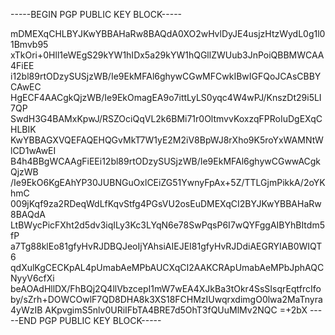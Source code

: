 -----BEGIN PGP PUBLIC KEY BLOCK-----

mDMEXqCHLBYJKwYBBAHaRw8BAQdA0XO2wHvlDyJE4usjzHtzWydL0g1l01Bmvb95
xTkOri+0Hll1eWEgS29kYW1hIDx5a29kYW1hQGllZWUub3JnPoiQBBMWCAA4FiEE
i12bl89rtODzySUSjzWB/Ie9EkMFAl6ghywCGwMFCwkIBwIGFQoJCAsCBBYCAwEC
HgECF4AACgkQjzWB/Ie9EkOmagEA9o7ittLyLS0yqc4W4wPJ/KnszDt29i5LI7QP
SwdH3G4BAMxKpwJ/RSZOciQqVL2k6BMi71r0OltmvvKoxzqFPRoIuDgEXqCHLBIK
KwYBBAGXVQEFAQEHQGvMkT7W1yE2M2iV8BpWJ8rXho9K5roYxWAMNtWlCD1wAwEI
B4h4BBgWCAAgFiEEi12bl89rtODzySUSjzWB/Ie9EkMFAl6ghywCGwwACgkQjzWB
/Ie9EkO6KgEAhYP30JUBNGuOxlCEiZG51YwnyFpAx+5Z/TTLGjmPikkA/2oYKhmC
009jKqf9za2RDeqWdLfKqvStfg4PGsVU2osEuDMEXqCI2BYJKwYBBAHaRw8BAQdA
LtBWycPicFXht2d5dv3iqILy3Kc3LYqN6e78SwPqsP6I7wQYFggAIBYhBItdm5fP
a7Tg88klEo81gfyHvRJDBQJeoIjYAhsiAIEJEI81gfyHvRJDdiAEGRYIAB0WIQT6
qdXulKgCECKpAL4pUmabAeMPbAUCXqCI2AAKCRApUmabAeMPbJphAQCNyyV6cfXi
beAOAdHllDX/FhBQj2Q4llVbzcepI1mW7wEA4XJkBa3tOkr4SsSIsqrEqtfrcIfo
by/sZrh+DOWCOwlF7QD8DHA8k3XS18FCHMzIUwqrxdimgO0lwa2MaTnyra4yWzIB
AKpvgimS5nlv0URiIFbTA4BRE7d5OhT3fQUuMlMv2NQC
=+2bX
-----END PGP PUBLIC KEY BLOCK-----
